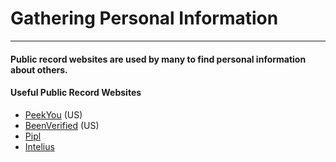 # Gathering Personal Information
***
#### Public record websites are used by many to find personal information about others.

#### Useful Public Record Websites
* [PeekYou](https://www.peekyou.com) (US)
* [BeenVerified](https://www.beenverified.com) (US)
* [Pipl](https://www.pipl.com)
* [Intelius](https://www.intelius.com)
